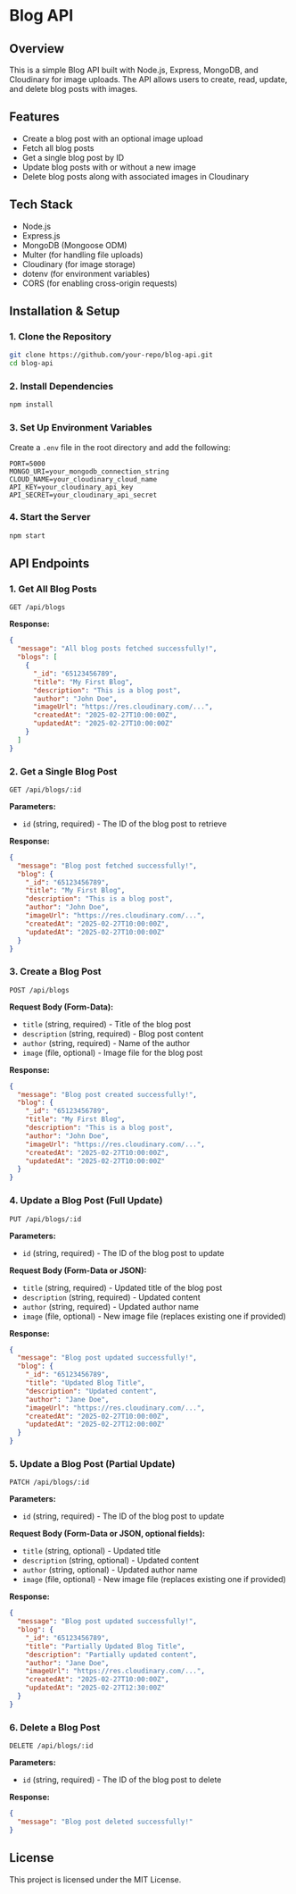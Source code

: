 # Blog API

## Overview
This is a simple Blog API built with Node.js, Express, MongoDB, and Cloudinary for image uploads. The API allows users to create, read, update, and delete blog posts with images.

## Features
- Create a blog post with an optional image upload
- Fetch all blog posts
- Get a single blog post by ID
- Update blog posts with or without a new image
- Delete blog posts along with associated images in Cloudinary

## Tech Stack
- Node.js
- Express.js
- MongoDB (Mongoose ODM)
- Multer (for handling file uploads)
- Cloudinary (for image storage)
- dotenv (for environment variables)
- CORS (for enabling cross-origin requests)

## Installation & Setup
### 1. Clone the Repository
```sh
git clone https://github.com/your-repo/blog-api.git
cd blog-api
```

### 2. Install Dependencies
```sh
npm install
```

### 3. Set Up Environment Variables
Create a `.env` file in the root directory and add the following:
```env
PORT=5000
MONGO_URI=your_mongodb_connection_string
CLOUD_NAME=your_cloudinary_cloud_name
API_KEY=your_cloudinary_api_key
API_SECRET=your_cloudinary_api_secret
```

### 4. Start the Server
```sh
npm start
```

## API Endpoints

### 1. Get All Blog Posts
```http
GET /api/blogs
```
**Response:**
```json
{
  "message": "All blog posts fetched successfully!",
  "blogs": [
    {
      "_id": "65123456789",
      "title": "My First Blog",
      "description": "This is a blog post",
      "author": "John Doe",
      "imageUrl": "https://res.cloudinary.com/...",
      "createdAt": "2025-02-27T10:00:00Z",
      "updatedAt": "2025-02-27T10:00:00Z"
    }
  ]
}
```

### 2. Get a Single Blog Post
```http
GET /api/blogs/:id
```
**Parameters:**
- `id` (string, required) - The ID of the blog post to retrieve

**Response:**
```json
{
  "message": "Blog post fetched successfully!",
  "blog": {
    "_id": "65123456789",
    "title": "My First Blog",
    "description": "This is a blog post",
    "author": "John Doe",
    "imageUrl": "https://res.cloudinary.com/...",
    "createdAt": "2025-02-27T10:00:00Z",
    "updatedAt": "2025-02-27T10:00:00Z"
  }
}
```

### 3. Create a Blog Post
```http
POST /api/blogs
```
**Request Body (Form-Data):**
- `title` (string, required) - Title of the blog post
- `description` (string, required) - Blog post content
- `author` (string, required) - Name of the author
- `image` (file, optional) - Image file for the blog post

**Response:**
```json
{
  "message": "Blog post created successfully!",
  "blog": {
    "_id": "65123456789",
    "title": "My First Blog",
    "description": "This is a blog post",
    "author": "John Doe",
    "imageUrl": "https://res.cloudinary.com/...",
    "createdAt": "2025-02-27T10:00:00Z",
    "updatedAt": "2025-02-27T10:00:00Z"
  }
}
```

### 4. Update a Blog Post (Full Update)
```http
PUT /api/blogs/:id
```
**Parameters:**
- `id` (string, required) - The ID of the blog post to update

**Request Body (Form-Data or JSON):**
- `title` (string, required) - Updated title of the blog post
- `description` (string, required) - Updated content
- `author` (string, required) - Updated author name
- `image` (file, optional) - New image file (replaces existing one if provided)

**Response:**
```json
{
  "message": "Blog post updated successfully!",
  "blog": {
    "_id": "65123456789",
    "title": "Updated Blog Title",
    "description": "Updated content",
    "author": "Jane Doe",
    "imageUrl": "https://res.cloudinary.com/...",
    "createdAt": "2025-02-27T10:00:00Z",
    "updatedAt": "2025-02-27T12:00:00Z"
  }
}
```

### 5. Update a Blog Post (Partial Update)
```http
PATCH /api/blogs/:id
```
**Parameters:**
- `id` (string, required) - The ID of the blog post to update

**Request Body (Form-Data or JSON, optional fields):**
- `title` (string, optional) - Updated title
- `description` (string, optional) - Updated content
- `author` (string, optional) - Updated author name
- `image` (file, optional) - New image file (replaces existing one if provided)

**Response:**
```json
{
  "message": "Blog post updated successfully!",
  "blog": {
    "_id": "65123456789",
    "title": "Partially Updated Blog Title",
    "description": "Partially updated content",
    "author": "Jane Doe",
    "imageUrl": "https://res.cloudinary.com/...",
    "createdAt": "2025-02-27T10:00:00Z",
    "updatedAt": "2025-02-27T12:30:00Z"
  }
}
```

### 6. Delete a Blog Post
```http
DELETE /api/blogs/:id
```
**Parameters:**
- `id` (string, required) - The ID of the blog post to delete

**Response:**
```json
{
  "message": "Blog post deleted successfully!"
}
```

## License
This project is licensed under the MIT License.

